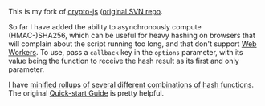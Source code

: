 This is my fork of [crypto-js](http://code.google.com/p/crypto-js/) ([original SVN repo]((http://crypto-js.googlecode.com/svn/branches/2.x)).

So far I have added the ability to asynchronously compute (HMAC-)SHA256, which can be useful for heavy hashing on browsers that will complain about the script running too long, and that don't support [Web Workers](https://developer.mozilla.org/En/Using_web_workers).  To use, pass a `callback` key in the `options` parameter, with its value being the function to receive the hash result as its first and only parameter.

I have [minified rollups of several different combinations of hash functions](http://scintill.github.com/crypto-js-e514342f8d886353dd1e5feef915a678289cc6db.zip). The original [Quick-start Guide](http://code.google.com/p/crypto-js/#Quick-start_Guide) is pretty helpful.

